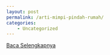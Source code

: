 ```yaml
---
layout: post
permalink: /arti-mimpi-pindah-rumah/
categories:
    - Uncategorized
---
```


[Baca Selengkapnya](/08)